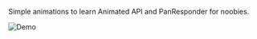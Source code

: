 Simple animations to learn Animated API and PanResponder for noobies.

![Demo](https://github.com/shubhnik/react-native-animation1/tree/master/images)